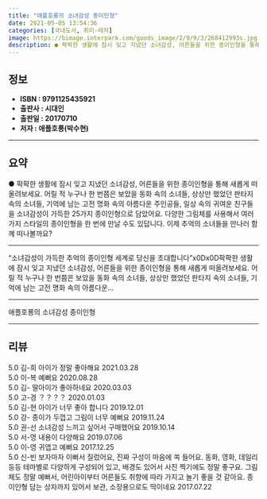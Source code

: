 ```yaml
---
title: "애플호롱의 소녀감성 종이인형"
date: 2021-05-05 13:54:36
categories: [국내도서, 취미-레저]
image: https://bimage.interpark.com/goods_image/2/9/9/3/268412993s.jpg
description: ● 팍팍한 생활에 잠시 잊고 지냈던 소녀감성, 어른들을 위한 종이인형을 통해 새롭게 떠올려보세요. 어릴 적 누구나 한 번쯤은 보았을 동화 속의 소녀들, 상상만 했었던 판타지 속의 소녀들, 기억에 남는 고전 명화 속의 아름다운 주인공들, 일상 속의 귀여운 친구들을 소녀감성이 가득한 25
---
```


## **정보**

- **ISBN : 9791125435921**
- **출판사 : 시대인**
- **출판일 : 20170710**
- **저자 : 애플호롱(박수현)**

------



## **요약**

●  팍팍한 생활에 잠시 잊고 지냈던 소녀감성, 어른들을 위한 종이인형을 통해 새롭게 떠올려보세요. 어릴 적 누구나 한 번쯤은 보았을 동화 속의 소녀들, 상상만 했었던 판타지 속의 소녀들, 기억에 남는 고전 명화 속의 아름다운 주인공들, 일상 속의 귀여운 친구들을 소녀감성이 가득한 25가지 종이인형으로 담았어요. 다양한 그림체를 사용해서 여러 가지 스타일의 종이인형을 한 번에 만날 수도 있답니다. 이제 추억의 소녀들을 만나러 함께 떠나볼까요?

------

“소녀감성이 가득한 추억의 종이인형 세계로 당신을 초대합니다”x0Dx0D팍팍한 생활에 잠시 잊고 지냈던 소녀감성, 어른들을 위한 종이인형을 통해 새롭게 떠올려보세요. 어릴 적 누구나 한 번쯤은 보았을 동화 속의 소녀들, 상상만 했었던 판타지 속의 소녀들, 기억에 남는 고전 명화 속의 아름다운... 

------


애플호롱의 소녀감성 종이인형 

------


## **리뷰** 

5.0 김-희 아이가 정말 좋아해요 2021.03.28 <br/>5.0 이-복 예뻐요 2020.08.28 <br/>5.0 김- 딸아이가 좋아하네요 2020.03.03 <br/>5.0 고-경 ？？？？ 2020.01.03 <br/>5.0 김-현 아이가 너무 좋아 합니다  2019.12.01 <br/>5.0 강- 종이가 두껍고 그림이 너무 예뻐요 2019.11.24 <br/>5.0 권-선 소녀감성 느끼고 싶어서 구매했어요 2019.10.14 <br/>5.0 서-영 내용이 다양해요 2019.07.06 <br/>5.0 이-영 귀엽고 예뻐요 2017.12.25 <br/>5.0 신-빈 보자마자 이뻐서 질렀어요, 진짜 구성이 마음에 쏙 들어요. 동화, 영화, 데일리 등등 테마별로 다양하게 구성되어 있고, 배경도 있어서 사진 찍기에도 정말 좋구요. 그림체도 정말 예뻐서, 어린아이부터 어른들도 취향에 따라 가지고 놀기 좋을 것 같아요. 종이인형 담는 상자까지 있어서 보관, 소장용으로도 딱이네요 2017.07.22 <br/>